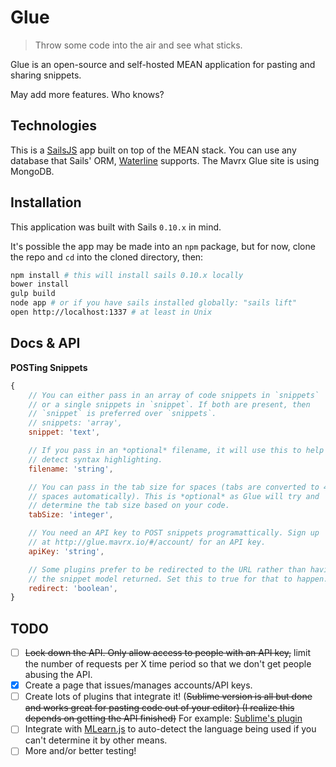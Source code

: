 # Glue
> Throw some code into the air and see what sticks.

Glue is an open-source and self-hosted MEAN application for pasting and sharing snippets.

May add more features. Who knows?

## Technologies
This is a [SailsJS](http://sailsjs.org/) app built on top of the MEAN stack. You can use any database that Sails' ORM, [Waterline](https://github.com/balderdashy/waterline) supports. The Mavrx Glue site is using MongoDB.

## Installation
This application was built with Sails `0.10.x` in mind.

It's possible the app may be made into an `npm` package, but for now, clone the repo and `cd` into the cloned directory, then:

```bash
npm install # this will install sails 0.10.x locally
bower install
gulp build
node app # or if you have sails installed globally: "sails lift"
open http://localhost:1337 # at least in Unix
```

## Docs & API
**POSTing Snippets**

```javascript
{
    // You can either pass in an array of code snippets in `snippets`
    // or a single snippets in `snippet`. If both are present, then
    // `snippet` is preferred over `snippets`.
    // snippets: 'array',
    snippet: 'text',

    // If you pass in an *optional* filename, it will use this to help
    // detect syntax highlighting.
    filename: 'string',

    // You can pass in the tab size for spaces (tabs are converted to 4
    // spaces automatically). This is *optional* as Glue will try and
    // determine the tab size based on your code.
    tabSize: 'integer',

    // You need an API key to POST snippets programattically. Sign up
    // at http://glue.mavrx.io/#/account/ for an API key.
    apiKey: 'string',

    // Some plugins prefer to be redirected to the URL rather than having
    // the snippet model returned. Set this to true for that to happen.
    redirect: 'boolean',
}
```

## TODO
* [ ] ~~Lock down the API. Only allow access to people with an API key,~~ limit the number of requests per X time period so that we don't get people abusing the API.
* [x] Create a page that issues/manages accounts/API keys.
* [ ] Create lots of plugins that integrate it! (~~Sublime version is all but done and works great for pasting code out of your editor) (I realize this depends on getting the API finished)~~ For example: [Sublime's plugin](https://github.com/surgeforward/glue-sublime-plugin)
* [ ] Integrate with [MLearn.js](https://github.com/surgeforward/MLearn.js/) to auto-detect the language being used if you can't determine it by other means.
* [ ] More and/or better testing!